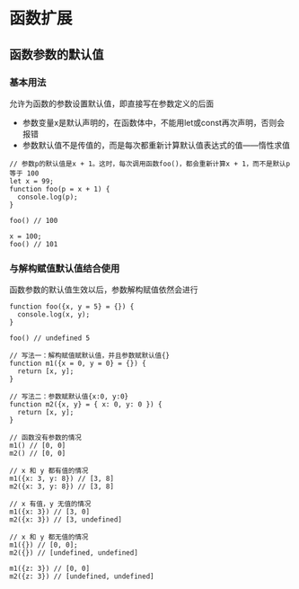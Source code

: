 # 函数扩展

## 函数参数的默认值

### 基本用法

允许为函数的参数设置默认值，即直接写在参数定义的后面

- 参数变量x是默认声明的，在函数体中，不能用let或const再次声明，否则会报错
- 参数默认值不是传值的，而是每次都重新计算默认值表达式的值——惰性求值

``` JS
// 参数p的默认值是x + 1。这时，每次调用函数foo()，都会重新计算x + 1，而不是默认p等于 100
let x = 99;
function foo(p = x + 1) {
  console.log(p);
}

foo() // 100

x = 100;
foo() // 101
```

### 与解构赋值默认值结合使用

函数参数的默认值生效以后，参数解构赋值依然会进行

``` JS
function foo({x, y = 5} = {}) {
  console.log(x, y);
}

foo() // undefined 5
```

``` JS
// 写法一：解构赋值赋默认值，并且参数赋默认值{}
function m1({x = 0, y = 0} = {}) {
  return [x, y];
}

// 写法二：参数赋默认值{x:0, y:0}
function m2({x, y} = { x: 0, y: 0 }) {
  return [x, y];
}

// 函数没有参数的情况
m1() // [0, 0]
m2() // [0, 0]

// x 和 y 都有值的情况
m1({x: 3, y: 8}) // [3, 8]
m2({x: 3, y: 8}) // [3, 8]

// x 有值，y 无值的情况
m1({x: 3}) // [3, 0]
m2({x: 3}) // [3, undefined]

// x 和 y 都无值的情况
m1({}) // [0, 0];
m2({}) // [undefined, undefined]

m1({z: 3}) // [0, 0]
m2({z: 3}) // [undefined, undefined]
```

